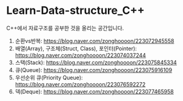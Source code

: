 # Learn-Data-structure_C++
C++에서 자료구조를 공부한 것을 올리는 공간입니다.

1. 순환vs반복: https://blog.naver.com/zonghoooon/223072945558
2. 배열(Array), 구조체(Struct, Class), 포인터(Pointer): https://blog.naver.com/zonghoooon/223074037244
3. 스택(Stack): https://blog.naver.com/zonghoooon/223075845334
4. 큐(Queue): https://blog.naver.com/zonghoooon/223075916109
5. 우선순위 큐(Priority Queue): https://blog.naver.com/zonghoooon/223076592272
6. 덱(Deque): https://blog.naver.com/zonghoooon/223077465958
